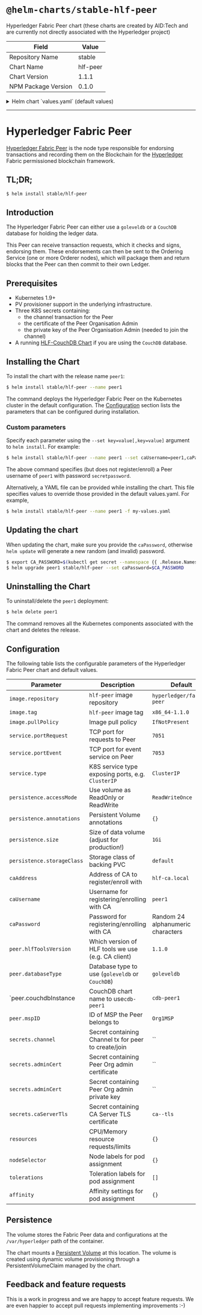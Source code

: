 # `@helm-charts/stable-hlf-peer`

Hyperledger Fabric Peer chart (these charts are created by AID:Tech and are currently not directly associated with the Hyperledger project)

| Field               | Value    |
| ------------------- | -------- |
| Repository Name     | stable   |
| Chart Name          | hlf-peer |
| Chart Version       | 1.1.1    |
| NPM Package Version | 0.1.0    |

<details>

<summary>Helm chart `values.yaml` (default values)</summary>

```yaml
# Default values for  hlf-peer.
# This is a YAML-formatted file.
# Declare variables to be passed into your templates.

image:
  repository: hyperledger/fabric-peer
  tag: 1.2.0
  pullPolicy: IfNotPresent

service:
  # Cluster IP or LoadBalancer
  type: ClusterIP
  portRequest: 7051
  portEvent: 7053

persistence:
  enabled: true
  annotations: {}
  ## If defined, storageClassName: <storageClass>
  ## If set to "-", storageClassName: "", which disables dynamic provisioning
  ## If undefined (the default) or set to null, no storageClassName spec is
  ##   set, choosing the default provisioner.  (gp2 on AWS, standard on
  ##   GKE, AWS & OpenStack)
  ##
  storageClass: ''
  accessMode: ReadWriteOnce
  size: 1Gi
  # existingClaim: ""

##################################
## Further configuration options #
##################################
## Address of Certificate Authority where O
caAddress: hlf-ca.local
## Username for registering/enrolling with CA
caUsername: peer1
## Password for registering/enrolling with CA  (defaults to random 24 alphanumeric)
# caPassword:

peer:
  # Tools version
  hlfToolsVersion: 1.2.0
  # Type of database ("goleveldb" or "CouchDB"):
  databaseType: goleveldb
  # If CouchDB is used, which chart holds it
  couchdbInstance: cdb-peer1
  ## MSP ID of the Peer
  mspID: Org1MSP

# Secrets references, empty by default, fill in with your secrets (particularly adminCert) or add Peer Admin certificate manually after launching chart.
secrets:
  {}
  ## This should contain "channel" transaction derived from a configtx.yaml
  ## configtxgen -profile ComposerChannel -channelID composerchannel -outputCreateChannelTx composerchannel.tx
  # channel: hlf--channel
  ## This should contain the Certificate of the Peer Organisation admin
  ## This is necessary to successfully run the peer
  # adminCert: hlf--peer-admincert
  ## This should contain the Private Key of the Peer Organisation admin
  ## This is necessary to successfully join a channel
  # adminKey: hlf--peer-adminkey
  ## This should contain the CA server's TLS details under the key tls.crt (e.g. a Let's Encrypt Certificate PEM)
  # caServerTls: ca--tls

resources:
  {}
  ## We usually recommend not to specify default resources and to leave this as a conscious
  ## choice for the user. This also increases chances charts run on environments with little
  ## resources, such as Minikube. If you do want to specify resources, uncomment the following
  ## lines, adjust them as necessary, and remove the curly braces after 'resources:'.
  # limits:
  #   cpu: 100m
  #   memory: 128Mi
  # requests:
  #   cpu: 100m
  #   memory: 128Mi

nodeSelector: {}

tolerations: []

affinity:
  {}
  ## Suggested antiAffinity, as each Peer should be on a separate Node for resilience
  # podAntiAffinity:
  #   requiredDuringSchedulingIgnoredDuringExecution:
  #     - topologyKey: "kubernetes.io/hostname"
  #       labelSelector:
  #         matchLabels:
  #           app: hlf-peer
```

</details>

---

# Hyperledger Fabric Peer

[Hyperledger Fabric Peer](http://hyperledger-fabric.readthedocs.io/) is the node type responsible for endorsing transactions and recording them on the Blockchain for the [Hyperledger](https://www.hyperledger.org/) Fabric permissioned blockchain framework.

## TL;DR;

```bash
$ helm install stable/hlf-peer
```

## Introduction

The Hyperledger Fabric Peer can either use a `goleveldb` or a `CouchDB` database for holding the ledger data.

This Peer can receive transaction requests, which it checks and signs, endorsing them. These endorsements can then be sent to the Ordering Service (one or more Orderer nodes), which will package them and return blocks that the Peer can then commit to their own Ledger.

## Prerequisites

- Kubernetes 1.9+
- PV provisioner support in the underlying infrastructure.
- Three K8S secrets containing:
  - the channel transaction for the Peer
  - the certificate of the Peer Organisation Admin
  - the private key of the Peer Organisation Admin (needed to join the channel)
- A running [HLF-CouchDB Chart](https://github.com/kubernetes/charts/tree/master/stable/hlf-couchdb) if you are using the `CouchDB` database.

## Installing the Chart

To install the chart with the release name `peer1`:

```bash
$ helm install stable/hlf-peer --name peer1
```

The command deploys the Hyperledger Fabric Peer on the Kubernetes cluster in the default configuration. The [Configuration](#configuration) section lists the parameters that can be configured during installation.

### Custom parameters

Specify each parameter using the `--set key=value[,key=value]` argument to `helm install`. For example:

```bash
$ helm install stable/hlf-peer --name peer1 --set caUsername=peer1,caPassword=secretpassword
```

The above command specifies (but does not register/enroll) a Peer username of `peer1` with password `secretpassword`.

Alternatively, a YAML file can be provided while installing the chart. This file specifies values to override those provided in the default values.yaml. For example,

```bash
$ helm install stable/hlf-peer --name peer1 -f my-values.yaml
```

## Updating the chart

When updating the chart, make sure you provide the `caPassword`, otherwise `helm update` will generate a new random (and invalid) password.

```bash
$ export CA_PASSWORD=$(kubectl get secret --namespace {{ .Release.Namespace }} peer1-hlf-peer -o jsonpath="{.data.CA_PASSWORD}" | base64 --decode; echo)
$ helm upgrade peer1 stable/hlf-peer --set caPassword=$CA_PASSWORD
```

## Uninstalling the Chart

To uninstall/delete the `peer1` deployment:

```bash
$ helm delete peer1
```

The command removes all the Kubernetes components associated with the chart and deletes the release.

## Configuration

The following table lists the configurable parameters of the Hyperledger Fabric Peer chart and default values.

| Parameter                                                                | Description                                          | Default                           |
| ------------------------------------------------------------------------ | ---------------------------------------------------- | --------------------------------- |
| `image.repository`                                                       | `hlf-peer` image repository                          | `hyperledger/fabric-peer`         |
| `image.tag`                                                              | `hlf-peer` image tag                                 | `x86_64-1.1.0`                    |
| `image.pullPolicy`                                                       | Image pull policy                                    | `IfNotPresent`                    |
| `service.portRequest`                                                    | TCP port for requests to Peer                        | `7051`                            |
| `service.portEvent`                                                      | TCP port for event service on Peer                   | `7053`                            |
| `service.type`                                                           | K8S service type exposing ports, e.g. `ClusterIP`    | `ClusterIP`                       |
| `persistence.accessMode`                                                 | Use volume as ReadOnly or ReadWrite                  | `ReadWriteOnce`                   |
| `persistence.annotations`                                                | Persistent Volume annotations                        | `{}`                              |
| `persistence.size`                                                       | Size of data volume (adjust for production!)         | `1Gi`                             |
| `persistence.storageClass`                                               | Storage class of backing PVC                         | `default`                         |
| `caAddress`                                                              | Address of CA to register/enroll with                | `hlf-ca.local`                    |
| `caUsername`                                                             | Username for registering/enrolling with CA           | `peer1`                           |
| `caPassword`                                                             | Password for registering/enrolling with CA           | Random 24 alphanumeric characters |
| `peer.hlfToolsVersion`                                                   | Which version of HLF tools we use (e.g. CA client)   | `1.1.0`                           |
| `peer.databaseType`                                                      | Database type to use (`goleveldb` or `CouchDB`)      | `goleveldb`                       |
| `peer.couchdbInstance | CouchDB chart name to use`cdb-peer1`|`cdb-peer1` |
| `peer.mspID`                                                             | ID of MSP the Peer belongs to                        | `Org1MSP`                         |
| `secrets.channel`                                                        | Secret containing Channel tx for peer to create/join | ``                                |
| `secrets.adminCert`                                                      | Secret containing Peer Org admin certificate         | ``                                |
| `secrets.adminCert`                                                      | Secret containing Peer Org admin private key         | ``                                |
| `secrets.caServerTls`                                                    | Secret containing CA Server TLS certificate          | `ca--tls`                         |
| `resources`                                                              | CPU/Memory resource requests/limits                  | `{}`                              |
| `nodeSelector`                                                           | Node labels for pod assignment                       | `{}`                              |
| `tolerations`                                                            | Toleration labels for pod assignment                 | `[]`                              |
| `affinity`                                                               | Affinity settings for pod assignment                 | `{}`                              |

## Persistence

The volume stores the Fabric Peer data and configurations at the `/var/hyperledger` path of the container.

The chart mounts a [Persistent Volume](http://kubernetes.io/docs/user-guide/persistent-volumes/) at this location. The volume is created using dynamic volume provisioning through a PersistentVolumeClaim managed by the chart.

## Feedback and feature requests

This is a work in progress and we are happy to accept feature requests. We are even happier to accept pull requests implementing improvements :-)
